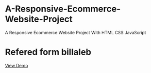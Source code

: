 # A-Responsive-Ecommerce-Website-Project
A Responsive Ecommerce Website Project With HTML CSS JavaScript
# Refered form billaleb 
[View Demo](https://billalben.github.io/evara-ecommerce/)
